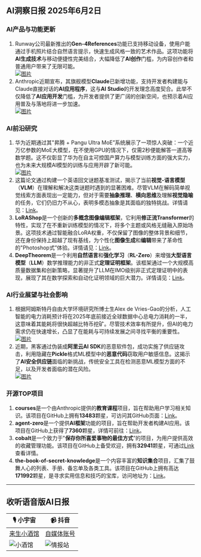 ## AI洞察日报 2025年6月2日

### **AI产品与功能更新**

1.  Runway公司最新推出的**Gen-4References**功能已支持移动设备，使用户能通过手机照片结合自然语言提示，快速生成风格一致的艺术作品。这项功能将**AI生成技术**与移动便捷性完美结合，大幅降低了**AI创作**门槛，为内容创作者和普通用户带来了无限可能。
    <br/> [![图片](https://cdn.jsdelivr.net/gh/justlovemaki/imagehub@main/assets/2025/07/news_01jzj9k9z4fts98hkthddrpwjh.png)](https://cdn.jsdelivr.net/gh/justlovemaki/imagehub@main/assets/2025/07/news_01jzj9k9z4fts98hkthddrpwjh.png) <br/>
2.  Anthropic近期宣布，其旗舰模型**Claude**已新增功能，支持开发者构建能与Claude直接对话的**AI应用程序**，这与**AI Studio**的开发理念高度契合。此举不仅降低了**AI应用开发**门槛，为开发者提供了更广阔的创新空间，也预示着AI应用普及与落地将进一步加速。
    <br/> [![图片](https://cdn.jsdelivr.net/gh/justlovemaki/imagehub@main/assets/2025/07/news_01jzj9k8qqfz3byr7pmxzyata7.jpg)](https://cdn.jsdelivr.net/gh/justlovemaki/imagehub@main/assets/2025/07/news_01jzj9k8qqfz3byr7pmxzyata7.jpg) <br/>

### **AI前沿研究**

1.  华为近期通过其"昇腾 + Pangu Ultra MoE”系统展示了一项惊人突破：一个近万亿参数的MoE大模型，在不使用GPU的情况下，仅需2秒便能解答一道高等数学题。这不仅彰显了华为在自主可控国产算力与模型训练方面的强大实力，也为未来大规模AI模型的训练与应用开辟了新可能。
    <br/> [![图片](https://cdn.jsdelivr.net/gh/justlovemaki/imagehub@main/assets/2025/07/news_01jzj9kbw0f0r8ktff2yeps2e7.png)](https://cdn.jsdelivr.net/gh/justlovemaki/imagehub@main/assets/2025/07/news_01jzj9kbw0f0r8ktff2yeps2e7.png) <br/>
2.  这篇论文通过构建一个英语回文谜题基准测试，揭示了当前**视觉-语言模型**（**VLM**）在理解和解决这类谜题时遇到的显著困难。尽管VLM在解码简单视觉线索方面表现出一定能力，但对于需要**抽象推理**、**横向思维**及理解**视觉隐喻**的任务，它们仍旧力不从心，表明多模态抽象是其面临的独特挑战。详情请见：[Link](https://arxiv.org/abs/2505.23759)。
3.  **LoRAShop**是一个创新的**多概念图像编辑框架**，它利用**修正流Transformer**的特性，实现了在不重新训练模型的情况下，将多个主题或风格无缝融入原始场景。这项技术通过智能融合LoRA权重，不仅保留了图像的整体背景和细节，还在身份保持上超越了现有基线，为个性化**图像生成**和**编辑**带来了革命性的"Photoshop式”体验。详情请见：[Link](https://arxiv.org/abs/2505.23758)。
4.  **DeepTheorem**是一个利用**自然语言**和**强化学习**（**RL-Zero**）来增强**大型语言模型**（**LLM**）数学推理能力的非正式**定理证明框架**。该框架通过一个大规模高质量数据集和创新策略，显著提升了LLM在IMO级别非正式定理证明中的表现，展现了其在数学探索和自动化证明领域的巨大潜力。详情请见：[Link](https://arxiv.org/abs/2505.23754)。

### **AI行业展望与社会影响**

1.  根据阿姆斯特丹自由大学环境研究所博士生Alex de Vries-Gao的分析，人工智能的电力消耗预计将在2025年底前接近全球数据中心总电力消耗的一半，这意味着其能耗将很快超越比特币挖矿。尽管技术效率有所提升，但AI的电力需求仍在快速增长，凸显了在能耗与可持续发展之间寻找平衡的重要性。
    <br/> [![图片](https://cdn.jsdelivr.net/gh/justlovemaki/imagehub@main/assets/2025/07/news_01jzj9k5vfeppantbxbv9pwnmk.jpg)](https://cdn.jsdelivr.net/gh/justlovemaki/imagehub@main/assets/2025/07/news_01jzj9k5vfeppantbxbv9pwnmk.jpg) <br/>
2.  近期，黑客通过伪装成**阿里云AI SDK**的恶意软件包，成功实施了供应链攻击，利用隐藏在**Pickle**格式ML模型中的**恶意代码**窃取用户敏感信息。这揭示了**AI安全供应链**面临的新挑战，传统安全工具在检测恶意ML模型方面的不足，以及开发者面临的潜在风险。
    <br/> [![图片](https://cdn.jsdelivr.net/gh/justlovemaki/imagehub@main/assets/2025/07/news_01jzj9k7ate3zbna3gdpstnhdj.jpg)](https://cdn.jsdelivr.net/gh/justlovemaki/imagehub@main/assets/2025/07/news_01jzj9k7ate3zbna3gdpstnhdj.jpg) <br/>

### **开源TOP项目**

1.  **courses**是一个由Anthropic提供的**教育课程**项目，旨在帮助用户学习相关知识。该项目在GitHub上拥有**13483**颗星，可访问其GitHub页面：[Link](https://github.com/anthropics/courses)。
2.  **agent-zero**是一个提供**AI框架**功能的项目，旨在帮助开发者构建AI应用。该项目在GitHub上获得了**7360**颗星，详情可前往：[Link](https://github.com/frdel/agent-zero)。
3.  **cobalt**是一个致力于"**保存你所喜爱事物的最佳方式**”的项目，为用户提供高效的收藏管理功能。该项目在GitHub上备受欢迎，拥有**32941**颗星，可通过[Link](https://github.com/imputnet/cobalt)查看详情。
4.  **the-book-of-secret-knowledge**是一个内容丰富的**知识集合**项目，汇集了鼓舞人心的列表、手册、备忘单及各类工具。该项目在GitHub上拥有高达**171992**颗星，是寻求实用信息和技巧的宝库，访问地址为：[Link](https://github.com/trimstray/the-book-of-secret-knowledge)。

---

## **收听语音版AI日报**

| 🎙️ **小宇宙** | 📹 **抖音** |
| --- | --- |
| [来生小酒馆](https://www.xiaoyuzhoufm.com/podcast/683c62b7c1ca9cf575a5030e)  |   [自媒体账号](https://www.douyin.com/user/MS4wLjABAAAAwpwqPQlu38sO38VyWgw9ZjDEnN4bMR5j8x111UxpseHR9DpB6-CveI5KRXOWuFwG)| 
| ![小酒馆](https://cdn.jsdelivr.net/gh/justlovemaki/imagehub@main/logo/f959f7984e9163fc50d3941d79a7f262.md.png) | ![情报站](https://cdn.jsdelivr.net/gh/justlovemaki/imagehub@main/logo/7fc30805eeb831e1e2baa3a240683ca3.md.png) |